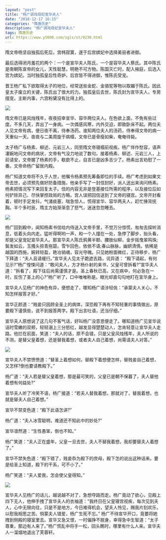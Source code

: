 ```yaml
---
layout: "post"
title: "杨广调戏母妃宣华夫人"
date: "2018-12-17 16:15"
categories: "隋唐历史"
description: "杨广调戏母妃宣华夫人"
tags: 隋唐历史
url: https://www.y5000.com/zgls/st/9230.html
---
```






隋文帝杨坚自独孤后死后，宫帏寂寞，遂于后宫嫔妃中选择美丽者进御。

最后选得闭月羞花的两个：一个是宣华夫人陈氏，一个是容华夫人蔡氏。其中陈氏是南朝陈宣帝的女儿，天性聪慧，明艳不可方物。陈国灭亡时，配入掖庭，后选入宫为嫔妃。当时独孤皇后性奇妒，后宫皆不得进御，惟陈氏受宠。

晋王杨广私下欲取得太子的地位，经常送些金蛇、金骆驼等物以取媚于陈氏。因此皇太子废立的关键，陈氏出了很大的力。独孤皇后去世，陈氏封为宣华夫人，专房擅宠，主断内事，六宫粉黛没有比得上的。

![](https://img.y5000.com/uploads/allimg/170105/8-1F105105946117.jpg)

隋文帝已是风烛残年，夜夜招幸宣华、容华两位夫人。在色欲上面，不免有些过度。不多几天，弄出了一身病。一次偶感风寒，内外交迫，即致卧床不起。两位夫人见文帝有病，便日夜不离，侍奉汤药。谁知两位夫人的汤药，侍奉得文帝的病一天重似一天。夜夜与二美周旋于病榻，文帝已是骨瘦如柴，奄奄待毙。

太子杨广与杨素、柳述、元岩三人，同至隋文帝寝榻前视疾。杨广佯作愁容，语声凄婉地问文帝的病状，文帝有气没力地说了数句。接着杨素、柳述、元岩三人，上前请安，文帝握了杨素的手，欷歔不止，自言已是凶多吉少了。杨素出言劝慰了一番。文帝命杨广留居内殿。

杨广知道文帝将不久于人世，他嘱令杨素预先筹备即位的手续。杨广考虑到如果文帝去世，必须预先做好防备措施，他亲手写了一封信封好，派人送出来询问杨素。杨素把情况写下来回复太子。信的内容无非是登基接位所需的程序，以及接位后如何铲除异己、尽快掌控政局的方略。宫人误把回信送到了文帝的寝宫。文帝开封看着，顿时手足发抖，气涌痰塞，喘急惊人，慌得宣华、容华两夫人，赶忙捶背抚胸。半个多时辰，隋主方始渐渐息了怒气，迷迷忽忽睡去。

![](https://img.y5000.com/uploads/allimg/170105/8-1F105105955228.jpg)

杨广回到殿中，闻知杨素书信给内侍送入文帝手里，不觉万分惊慌，匆匆去探听消息，低着头向内走。猛听得啊哟一声，和一个人撞在一处，急停了脚步，抬头看，却是父皇宠妃宣华夫人。那宣华夫人陈氏鸦黄半额、腰肢似柳，金步摇曳翠鸣珠;鬓发如云，玉搔头掠青拖碧。雪乍回色，依依不语;春山脉脉，幽妍清倩。依稀是越国的西施，婉转轻盈，艳冶销魂，容光夺魄。只见她粉面微红，正待移步，杨广下拜道：“夫人且请缓行。”宣华夫人见太子跪遮去路，诧异道：
“殿下请起，有何见示?”杨广惶悚问道：“敢问夫人，方才杨仆射的来书，父皇可曾拆看?”宣华夫人道：“拆看了，殿下往后尚需谨慎才是。圣上春秋已高，又在病中，何必急在一时，反伤了圣上的心?”杨广听了，口中唯唯称是。眼光却直勾勾地盯在宣华身上。

宣华夫人见杨广的神色有异，便想走了，哪知杨广语涉轻佻：“承蒙夫人关心，不知怎样报答才好。”

宣华正颜道：“贱妾只因顾全圣上的病体，深恐殿下再有不知轻重的事情做出，原要殿下谨慎些，说不到报答两字。殿下出言吐语，还当仔细。”

宣华夫人原想说了这几句不客气话，好叫杨广没意思便走了。哪知道杨广见宣华说话时雪嫩的双颊，轻轻溺上三分怒红，越发显得楚楚动人，怎肯轻意让宣华夫人走路。他拦在前面，笑道：“夫人的话，原不会错，只是父皇风烛残年，夫人所说的不测，是替父皇着想，还是替我着想，或者夫人自己着想，尚需请夫人对答。”

![](https://img.y5000.com/uploads/allimg/170105/8-1F105110004K7.jpg)

宣华夫人不禁愤愤道：“替圣上着想如何，替殿下着想便怎样，替贱妾自己着想，又怎样?倒也要请教殿下。”

杨广道：“夫人若是替父皇着想，那是最可笑的，父皇已是朝不保暮了，夫人替他着想有何益处?”

宣华夫人听了冷笑不语，杨广接道：“若夫人替我着想，那就对了，替我着想，也就是替夫人自己着想。”

宣华不禁变色道：“殿下此语怎讲?”

杨广道：“夫人冰雪聪明，难道还不知此中的妙处?”

宣华凛然道：“生性愚笨，倒也不知。”

杨广笑道：“夫人正在盛年，父皇一旦去世，夫人不替我着想，我却要替夫人着想了。”

宣华不禁失色道：“殿下错了，贱妾忝为殿下的庶母，殿下怎的说出这种话来。要是给圣上知道，殿下的干系，可不小了。”

杨广笑道：“夫人爱我，怎会使父皇得知。”

![](https://img.y5000.com/uploads/allimg/170105/8-1F1051100134T.jpg)

宣华夫人见杨广的话儿，越说越不对了，急想夺路而走。杨广竟动了欲心，见殿上四下无人，他伸手拽了宣华夫人的衣袖道：“我终日在父皇寝宫视疾，每次见到夫人，心中无限向往，只是不是地方，今日难得机会，望夫人怜见，赐我片刻欢乐，以慰我相思之苦。倘蒙夫人错爱，杨广生死不忘。”
杨广不待宣华开口，竟要将她拽到侧殿的寝室里去。宣华又急又恨，一时偏挣不脱身，幸得急中生智道：“太子尊重，那边有人来了。”杨广慌乱中将手一松，回头瞧时，哪里有什么人来。宣华夫人一溜烟地退出了芙蓉轩。
